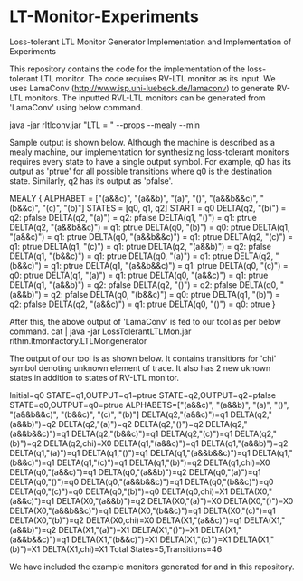 # LT-Monitor-Experiments
Loss-tolerant LTL Monitor Generator Implementation and Implementation of Experiments

This repository contains the code for the implementation of the loss-tolerant LTL monitor. The code requires RV-LTL monitor
as its input. We uses LamaConv (http://www.isp.uni-luebeck.de/lamaconv) to generate RV-LTL monitors. 
The inputted RVL-LTL monitors can be generated from 'LamaConv' using below command.

java -jar rltlconv.jar "LTL = [](a->[](b-><>c))" --props --mealy --min 

Sample output is shown below. Although the machine is described as a mealy machine, our implementation for synthesizing 
loss-tolerant monitors requires every state to have a single output symbol. For example, q0 has its output as 'ptrue' 
for all possible transitions where q0 is the destination state. Similarly, q2 has its output as 'pfalse'.

MEALY {
  ALPHABET = ["(a&&c)", "(a&&b)", "(a)", "()", "(a&&b&&c)", "(b&&c)", "(c)", "(b)"]
  STATES = [q0, q1, q2]
  START = q0
  DELTA(q2, "(b)") = q2: pfalse
  DELTA(q2, "(a)") = q2: pfalse
  DELTA(q1, "()") = q1: ptrue
  DELTA(q2, "(a&&b&&c)") = q1: ptrue
  DELTA(q0, "(b)") = q0: ptrue
  DELTA(q1, "(a&&c)") = q1: ptrue
  DELTA(q0, "(a&&b&&c)") = q1: ptrue
  DELTA(q2, "(c)") = q1: ptrue
  DELTA(q1, "(c)") = q1: ptrue
  DELTA(q2, "(a&&b)") = q2: pfalse
  DELTA(q1, "(b&&c)") = q1: ptrue
  DELTA(q0, "(a)") = q1: ptrue
  DELTA(q2, "(b&&c)") = q1: ptrue
  DELTA(q1, "(a&&b&&c)") = q1: ptrue
  DELTA(q0, "(c)") = q0: ptrue
  DELTA(q1, "(a)") = q1: ptrue
  DELTA(q0, "(a&&c)") = q1: ptrue
  DELTA(q1, "(a&&b)") = q2: pfalse
  DELTA(q2, "()") = q2: pfalse
  DELTA(q0, "(a&&b)") = q2: pfalse
  DELTA(q0, "(b&&c)") = q0: ptrue
  DELTA(q1, "(b)") = q2: pfalse
  DELTA(q2, "(a&&c)") = q1: ptrue
  DELTA(q0, "()") = q0: ptrue
}

After this, the above output of 'LamaConv' is fed to our tool as per below command. 
cat <RV-LTL-Mon> | java -jar LossTolerantLTLMon.jar rithm.ltmonfactory.LTLMongenerator

The output of our tool is as shown below. It contains transitions for 'chi' symbol denoting unknown element of trace.
It also has 2 new uknown states in addition to states of RV-LTL monitor.

Initial=q0
STATE=q1,OUTPUT=q1=ptrue
STATE=q2,OUTPUT=q2=pfalse
STATE=q0,OUTPUT=q0=ptrue
ALPHABETS=["(a&&c)", "(a&&b)", "(a)", "()", "(a&&b&&c)", "(b&&c)", "(c)", "(b)"]
DELTA(q2,"(a&&c)")=q1
DELTA(q2,"(a&&b)")=q2
DELTA(q2,"(a)")=q2
DELTA(q2,"()")=q2
DELTA(q2,"(a&&b&&c)")=q1
DELTA(q2,"(b&&c)")=q1
DELTA(q2,"(c)")=q1
DELTA(q2,"(b)")=q2
DELTA(q2,chi)=X0
DELTA(q1,"(a&&c)")=q1
DELTA(q1,"(a&&b)")=q2
DELTA(q1,"(a)")=q1
DELTA(q1,"()")=q1
DELTA(q1,"(a&&b&&c)")=q1
DELTA(q1,"(b&&c)")=q1
DELTA(q1,"(c)")=q1
DELTA(q1,"(b)")=q2
DELTA(q1,chi)=X0
DELTA(q0,"(a&&c)")=q1
DELTA(q0,"(a&&b)")=q2
DELTA(q0,"(a)")=q1
DELTA(q0,"()")=q0
DELTA(q0,"(a&&b&&c)")=q1
DELTA(q0,"(b&&c)")=q0
DELTA(q0,"(c)")=q0
DELTA(q0,"(b)")=q0
DELTA(q0,chi)=X1
DELTA(X0,"(a&&c)")=q1
DELTA(X0,"(a&&b)")=q2
DELTA(X0,"(a)")=X0
DELTA(X0,"()")=X0
DELTA(X0,"(a&&b&&c)")=q1
DELTA(X0,"(b&&c)")=q1
DELTA(X0,"(c)")=q1
DELTA(X0,"(b)")=q2
DELTA(X0,chi)=X0
DELTA(X1,"(a&&c)")=q1
DELTA(X1,"(a&&b)")=q2
DELTA(X1,"(a)")=X1
DELTA(X1,"()")=X1
DELTA(X1,"(a&&b&&c)")=q1
DELTA(X1,"(b&&c)")=X1
DELTA(X1,"(c)")=X1
DELTA(X1,"(b)")=X1
DELTA(X1,chi)=X1
Total States=5,Transitions=46

We have included the example monitors generated for [](a->[](b-><>c)) and [](a-><>b) in this repository.
